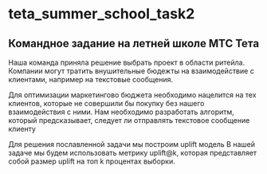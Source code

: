 # teta_summer_school_task2
## Командное задание на летней школе МТС Тета

Наша команда приняла решение выбрать проект в области ритейла.
Компании могут тратить внушительные бюдежты на взаимодействие с клиентами, например на текстовые сообщения.

Для оптимизации маркетингово бюджета необходимо нацелится на тех клиентов, которые не совершили бы покупку без нашего взаимодействия с ними. 
Нам необходимо разработать алгоритм, который предсказывает, следует ли отправлять текстовое сообщение клиенту

Для решения пославленной задачи мы построим uplift модель
В нашей задаче мы будем использовать метрику uplift@k, которая представляет собой размер uplift на топ k процентах выборки.